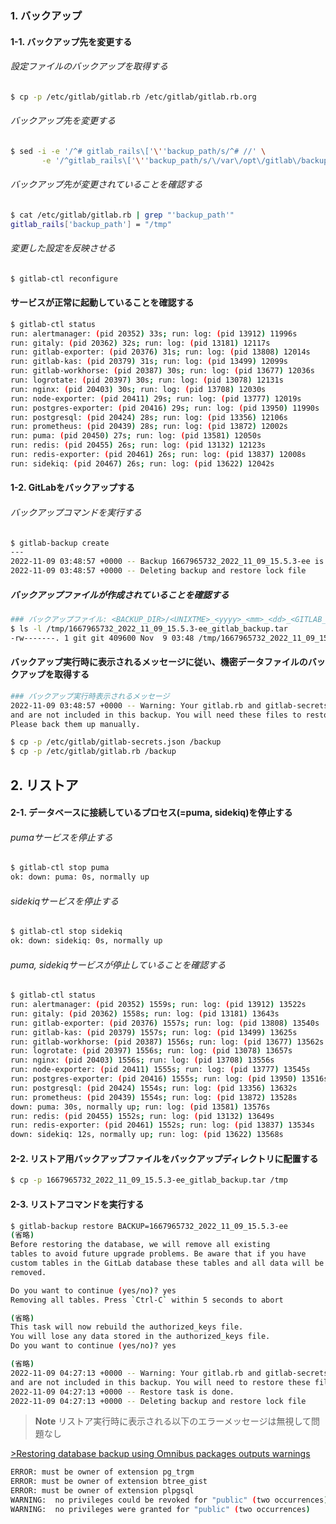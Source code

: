 ### 1. バックアップ

#### 1-1. バックアップ先を変更する

###### 設定ファイルのバックアップを取得する

```bash
$ cp -p /etc/gitlab/gitlab.rb /etc/gitlab/gitlab.rb.org
```

###### バックアップ先を変更する

```bash
$ sed -i -e '/^# gitlab_rails\['\''backup_path/s/^# //' \
       -e '/^gitlab_rails\['\''backup_path/s/\/var\/opt\/gitlab\/backups/\/tmp/' /etc/gitlab/gitlab.rb
```

###### バックアップ先が変更されていることを確認する

```bash
$ cat /etc/gitlab/gitlab.rb | grep "'backup_path'"
gitlab_rails['backup_path'] = "/tmp"
```

###### 変更した設定を反映させる

```bash
$ gitlab-ctl reconfigure
```

#### サービスが正常に起動していることを確認する

```bash
$ gitlab-ctl status
run: alertmanager: (pid 20352) 33s; run: log: (pid 13912) 11996s
run: gitaly: (pid 20362) 32s; run: log: (pid 13181) 12117s
run: gitlab-exporter: (pid 20376) 31s; run: log: (pid 13808) 12014s
run: gitlab-kas: (pid 20379) 31s; run: log: (pid 13499) 12099s
run: gitlab-workhorse: (pid 20387) 30s; run: log: (pid 13677) 12036s
run: logrotate: (pid 20397) 30s; run: log: (pid 13078) 12131s
run: nginx: (pid 20403) 30s; run: log: (pid 13708) 12030s
run: node-exporter: (pid 20411) 29s; run: log: (pid 13777) 12019s
run: postgres-exporter: (pid 20416) 29s; run: log: (pid 13950) 11990s
run: postgresql: (pid 20424) 28s; run: log: (pid 13356) 12106s
run: prometheus: (pid 20439) 28s; run: log: (pid 13872) 12002s
run: puma: (pid 20450) 27s; run: log: (pid 13581) 12050s
run: redis: (pid 20455) 26s; run: log: (pid 13132) 12123s
run: redis-exporter: (pid 20461) 26s; run: log: (pid 13837) 12008s
run: sidekiq: (pid 20467) 26s; run: log: (pid 13622) 12042s
```

#### 1-2. GitLabをバックアップする

###### バックアップコマンドを実行する

```bash
$ gitlab-backup create
---
2022-11-09 03:48:57 +0000 -- Backup 1667965732_2022_11_09_15.5.3-ee is done.
2022-11-09 03:48:57 +0000 -- Deleting backup and restore lock file
```

##### バックアップファイルが作成されていることを確認する

```bash
### バックアップファイル: <BACKUP_DIR>/<UNIXTME>_<yyyy>_<mm>_<dd>_<GITLAB_VERSION>_gitlab_backup.tar 
$ ls -l /tmp/1667965732_2022_11_09_15.5.3-ee_gitlab_backup.tar
-rw-------. 1 git git 409600 Nov  9 03:48 /tmp/1667965732_2022_11_09_15.5.3-ee_gitlab_backup.tar
```

#### バックアップ実行時に表示されるメッセージに従い、機密データファイルのバックアップを取得する

```bash
### バックアップ実行時表示されるメッセージ
2022-11-09 03:48:57 +0000 -- Warning: Your gitlab.rb and gitlab-secrets.json files contain sensitive data 
and are not included in this backup. You will need these files to restore a backup.
Please back them up manually.
````

```bash
$ cp -p /etc/gitlab/gitlab-secrets.json /backup
$ cp -p /etc/gitlab/gitlab.rb /backup
```

## 2. リストア

#### 2-1. データベースに接続しているプロセス(=puma, sidekiq)を停止する

###### pumaサービスを停止する

```bash
$ gitlab-ctl stop puma
ok: down: puma: 0s, normally up
```

###### sidekiqサービスを停止する

```bash
$ gitlab-ctl stop sidekiq
ok: down: sidekiq: 0s, normally up
```

###### puma, sidekiqサービスが停止していることを確認する

```bash
$ gitlab-ctl status
run: alertmanager: (pid 20352) 1559s; run: log: (pid 13912) 13522s
run: gitaly: (pid 20362) 1558s; run: log: (pid 13181) 13643s
run: gitlab-exporter: (pid 20376) 1557s; run: log: (pid 13808) 13540s
run: gitlab-kas: (pid 20379) 1557s; run: log: (pid 13499) 13625s
run: gitlab-workhorse: (pid 20387) 1556s; run: log: (pid 13677) 13562s
run: logrotate: (pid 20397) 1556s; run: log: (pid 13078) 13657s
run: nginx: (pid 20403) 1556s; run: log: (pid 13708) 13556s
run: node-exporter: (pid 20411) 1555s; run: log: (pid 13777) 13545s
run: postgres-exporter: (pid 20416) 1555s; run: log: (pid 13950) 13516s
run: postgresql: (pid 20424) 1554s; run: log: (pid 13356) 13632s
run: prometheus: (pid 20439) 1554s; run: log: (pid 13872) 13528s
down: puma: 30s, normally up; run: log: (pid 13581) 13576s
run: redis: (pid 20455) 1552s; run: log: (pid 13132) 13649s
run: redis-exporter: (pid 20461) 1552s; run: log: (pid 13837) 13534s
down: sidekiq: 12s, normally up; run: log: (pid 13622) 13568s
```

#### 2-2. リストア用バックアップファイルをバックアップディレクトリに配置する

```bash
$ cp -p 1667965732_2022_11_09_15.5.3-ee_gitlab_backup.tar /tmp
```

#### 2-3. リストアコマンドを実行する

```bash
$ gitlab-backup restore BACKUP=1667965732_2022_11_09_15.5.3-ee
(省略)
Before restoring the database, we will remove all existing
tables to avoid future upgrade problems. Be aware that if you have
custom tables in the GitLab database these tables and all data will be
removed.

Do you want to continue (yes/no)? yes
Removing all tables. Press `Ctrl-C` within 5 seconds to abort

(省略)
This task will now rebuild the authorized_keys file.
You will lose any data stored in the authorized_keys file.
Do you want to continue (yes/no)? yes

(省略)
2022-11-09 04:27:13 +0000 -- Warning: Your gitlab.rb and gitlab-secrets.json files contain sensitive data 
and are not included in this backup. You will need to restore these files manually.
2022-11-09 04:27:13 +0000 -- Restore task is done.
2022-11-09 04:27:13 +0000 -- Deleting backup and restore lock file
```

> **Note**
> リストア実行時に表示される以下のエラーメッセージは無視して問題なし

[>Restoring database backup using Omnibus packages outputs warnings](https://docs.gitlab.com/ee/raketasks/backup_restore.html#restoring-database-backup-using-omnibus-packages-outputs-warnings "Troubleshooting")

```bash
ERROR: must be owner of extension pg_trgm
ERROR: must be owner of extension btree_gist
ERROR: must be owner of extension plpgsql
WARNING:  no privileges could be revoked for "public" (two occurrences)
WARNING:  no privileges were granted for "public" (two occurrences)
```
